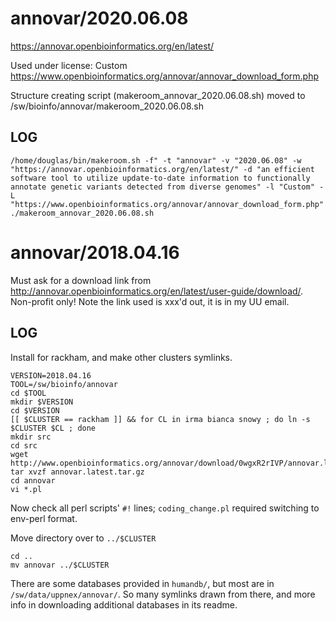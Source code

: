 annovar/2020.06.08
========================

<https://annovar.openbioinformatics.org/en/latest/>

Used under license:
Custom
<https://www.openbioinformatics.org/annovar/annovar_download_form.php>

Structure creating script (makeroom_annovar_2020.06.08.sh) moved to /sw/bioinfo/annovar/makeroom_2020.06.08.sh

LOG
---

    /home/douglas/bin/makeroom.sh -f" -t "annovar" -v "2020.06.08" -w "https://annovar.openbioinformatics.org/en/latest/" -d "an efficient software tool to utilize update-to-date information to functionally annotate genetic variants detected from diverse genomes" -l "Custom" -L "https://www.openbioinformatics.org/annovar/annovar_download_form.php"
    ./makeroom_annovar_2020.06.08.sh
annovar/2018.04.16
==================

Must ask for a download link from
<http://annovar.openbioinformatics.org/en/latest/user-guide/download/>.
Non-profit only!  Note the link used is xxx'd out, it is in my UU email.

LOG
---

Install for rackham, and make other clusters symlinks.

    VERSION=2018.04.16
    TOOL=/sw/bioinfo/annovar
    cd $TOOL
    mkdir $VERSION
    cd $VERSION
    [[ $CLUSTER == rackham ]] && for CL in irma bianca snowy ; do ln -s $CLUSTER $CL ; done
    mkdir src
    cd src
    wget http://www.openbioinformatics.org/annovar/download/0wgxR2rIVP/annovar.latest.tar.gz
    tar xvzf annovar.latest.tar.gz
    cd annovar
    vi *.pl

Now check all perl scripts' `#!` lines; `coding_change.pl` required switching
to env-perl format.

Move directory over to `../$CLUSTER`

    cd ..
    mv annovar ../$CLUSTER

There are some databases provided in `humandb/`, but most are in
`/sw/data/uppnex/annovar/`.  So many symlinks drawn from there, and more info
in downloading additional databases in its readme.


